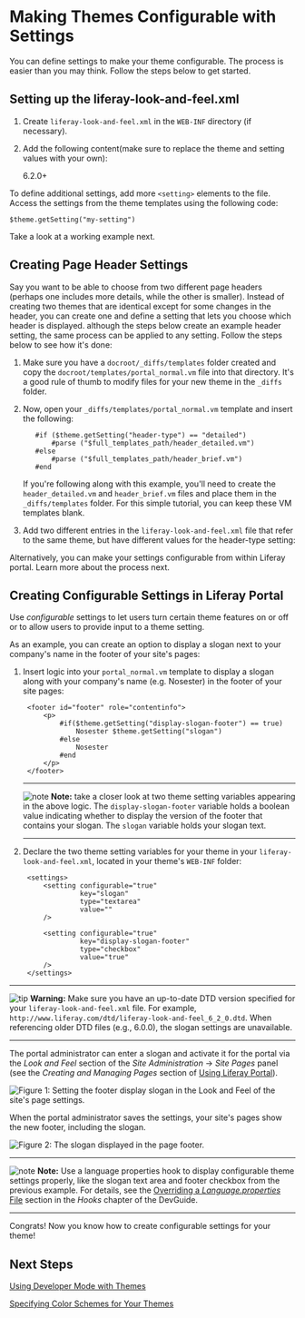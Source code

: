 # Making Themes Configurable with Settings

You can define settings to make your theme configurable. The process is easier 
than you may think. Follow the steps below to get started.

## Setting up the liferay-look-and-feel.xml

1. Create `liferay-look-and-feel.xml` in the `WEB-INF` directory (if necessary).

2. Add the following content(make sure to replace the theme and setting values 
with your own):

    <?xml version="1.0"?>
    <!DOCTYPE look-and-feel PUBLIC "-//Liferay//DTD Look and Feel 6.2.0//EN"
    "http://www.liferay.com/dtd/liferay-look-and-feel_6_2_0.dtd">

    <look-and-feel>
        <compatibility>
            <version>6.2.0+</version>
        </compatibility>
        <theme id="deep-blue" name="Deep Blue">
            <settings>
                <setting key="my-setting" value="my-value" />
            </settings>
        </theme>
    </look-and-feel>
    
To define additional settings, add more `<setting>` elements to the file.
Access the settings from the theme templates using the following code:

    $theme.getSetting("my-setting")

Take a look at a working example next. 

## Creating Page Header Settings

Say you want to be able to choose from two different page headers (perhaps
one includes more details, while the other is smaller). Instead of creating two
themes that are identical except for some changes in the header, you can create
one and define a setting that lets you choose which header is displayed. 
although the steps below create an example header setting, the same process can 
be applied to any setting. Follow the steps below to see how it's done:

1. Make sure you have a `docroot/_diffs/templates` folder created and copy the
   `docroot/templates/portal_normal.vm` file into that directory. It's a good 
   rule of thumb to modify files for your new theme in the `_diffs` folder. 
   
2. Now, open your `_diffs/templates/portal_normal.vm` template and insert the 
   following:

   ```
      #if ($theme.getSetting("header-type") == "detailed")
          #parse ("$full_templates_path/header_detailed.vm")
      #else
          #parse ("$full_templates_path/header_brief.vm")
      #end
    ```

    If you're following along with this example, you'll need to create the
    `header_detailed.vm` and `header_brief.vm` files and place them in the
    `_diffs/templates` folder. For this simple tutorial, you can keep these VM
    templates blank.

3. Add two different entries in the `liferay-look-and-feel.xml` file that refer 
   to the same theme, but have different values for the header-type setting:

      <theme id="deep-blue" name="Deep Blue">
          <settings>
              <setting key="header-type" value="detailed" />
          </settings>
      </theme>
      <theme id="deep-blue-mini" name="Deep Blue Mini">
          <settings>
              <setting key="header-type" value="brief" />
          </settings>
      </theme>

Alternatively, you can make your settings configurable from within Liferay
portal. Learn more about the process next.

## Creating Configurable Settings in Liferay Portal

Use *configurable* settings to let users turn certain theme features on or off 
or to allow users to provide input to a theme setting. 

As an example, you can create an option to display a slogan next to your
company's name in the footer of your site's pages:

1. Insert logic into your `portal_normal.vm` template to display a slogan along
   with your company's name (e.g. Nosester) in the footer of your site pages:

        <footer id="footer" role="contentinfo">
            <p>
                #if($theme.getSetting("display-slogan-footer") == true)
                    Nosester $theme.getSetting("slogan")
                #else
                    Nosester
                #end
            </p>
        </footer>

    ---

    ![note](../../images/tip-pen-paper.png) **Note:** take a closer look at two 
    theme setting variables appearing in the above logic. The 
    `display-slogan-footer` variable holds a boolean value indicating whether
    to display the version of the footer that contains your slogan. The
    `slogan` variable holds your slogan text.

    ---

2. Declare the two theme setting variables for your theme in your
   `liferay-look-and-feel.xml`, located in your theme's `WEB-INF` folder:

        <settings>
            <setting configurable="true" 
                     key="slogan" 
                     type="textarea" 
                     value="" 
            />
    
            <setting configurable="true" 
                     key="display-slogan-footer" 
                     type="checkbox" 
                     value="true"
            />
        </settings>

---

![tip](../../images/tip-pen-paper.png) **Warning:** Make sure you have an
up-to-date DTD version specified for your `liferay-look-and-feel.xml` file.
For example, `http://www.liferay.com/dtd/liferay-look-and-feel_6_2_0.dtd`. When
referencing older DTD files (e.g., 6.0.0), the slogan settings are unavailable.
 
---

The portal administrator can enter a slogan and activate it for the portal via
the *Look and Feel* section of the *Site Administration* &rarr; *Site Pages*
panel (see the *Creating and Managing Pages* section of [Using Liferay Portal](https://www.liferay.com/documentation/liferay-portal/6.2/user-guide/-/ai/leveraging-liferays-multi-site-capabili-liferay-portal-6-2-user-guide-02-en)).

![Figure 1: Setting the footer display slogan in the *Look and Feel* of the site's page settings.](../../images/themes-custom-configurable-setting.png)

When the portal administrator saves the settings, your site's pages show the new
footer, including the slogan. 

![Figure 2: The slogan displayed in the page footer.](../../images/themes-custom-configurable-setting-displayed.png)

---

![note](../../images/tip-pen-paper.png) **Note:** Use a language properties
hook to display configurable theme settings properly, like the slogan text area
and footer checkbox from the previous example. For details, see the 
 [Overriding a *Language.properties* File](https://www.liferay.com/documentation/liferay-portal/6.2/development/-/ai/override-a-language-properties-hook-liferay-portal-6-2-dev-guide-en)
section in the *Hooks* chapter of the DevGuide.

---

Congrats! Now you know how to create configurable settings for your theme!

## Next Steps
<!-- URL will probably need updated when added to the new devsite-->
 [Using Developer Mode with Themes](/tutorials/-/knowledge_base/using-developer-mode)

 [Specifying Color Schemes for Your Themes](/tutorials/-/knowledge_base/specifying-color-schemes-for-your-theme)
